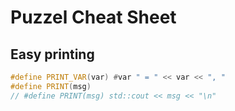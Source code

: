# Puzzel Cheat Sheet

## Easy printing

```cpp
#define PRINT_VAR(var) #var " = " << var << ", "
#define PRINT(msg)
// #define PRINT(msg) std::cout << msg << "\n"
```
